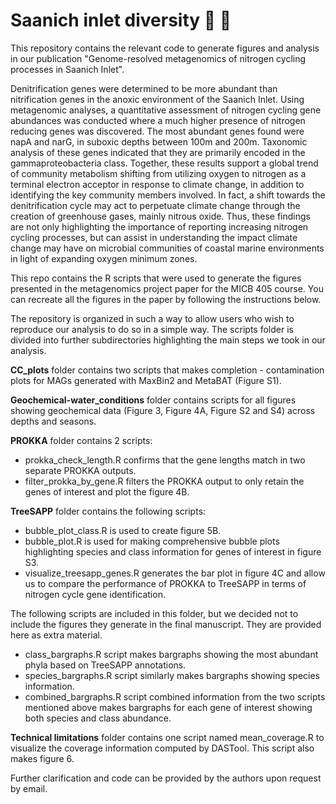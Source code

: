 # Saanich inlet diversity :dna: :microscope:  

This repository contains the relevant code to generate figures and analysis in our publication "Genome-resolved metagenomics of nitrogen cycling processes in Saanich Inlet".

Denitrification genes were determined to be more abundant than nitrification genes in the anoxic environment of the Saanich Inlet. Using metagenomic analyses, a quantitative assessment of nitrogen cycling gene abundances was conducted where a much higher presence of nitrogen reducing genes was discovered. The most abundant genes found were napA and narG, in suboxic depths between 100m and 200m. Taxonomic analysis of these genes indicated that they are primarily encoded in the gammaproteobacteria class. Together, these results support a global trend of community metabolism shifting from utilizing oxygen to nitrogen as a terminal electron acceptor in response to climate change, in addition to identifying the key community members involved. In fact, a shift towards the denitrification cycle may act to perpetuate climate change through the creation of greenhouse gases, mainly nitrous oxide. Thus, these findings are not only highlighting the importance of reporting increasing nitrogen cycling processes, but can assist in understanding the impact climate change may have on microbial communities of coastal marine environments in light of expanding oxygen minimum zones.   


This repo contains the R scripts that were used to generate the figures presented in the metagenomics project paper for the MICB 405 course. You can recreate all the figures in the paper by following the instructions below. 

The repository is organized in such a way to allow users who wish to reproduce our analysis to do so in a simple way. The scripts folder is divided into further subdirectories highlighting the main steps we took in our analysis. 

**CC_plots** folder contains two scripts that makes completion - contamination plots for MAGs generated with MaxBin2 and MetaBAT (Figure S1).  

**Geochemical-water_conditions** folder contains scripts for all figures showing geochemical data (Figure 3, Figure 4A, Figure S2 and S4) across depths and seasons.  

**PROKKA** folder contains 2 scripts:  
* prokka_check_length.R confirms that the gene lengths match in two separate PROKKA outputs.  
* filter_prokka_by_gene.R filters the PROKKA output to only retain the genes of interest and plot the figure 4B.  

**TreeSAPP** folder contains the following scripts:  
* bubble_plot_class.R is used to create figure 5B.  
* bubble_plot.R is used for making comprehensive bubble plots highlighting species and class information for genes of interest in figure S3.  
* visualize_treesapp_genes.R generates the bar plot in figure 4C and allow us to compare the performance of PROKKA to TreeSAPP in terms of nitrogen cycle gene identification.  

  
The following scripts are included in this folder, but we decided not to include the figures they generate in the final manuscript. They are provided here as extra material.  
* class_bargraphs.R script makes bargraphs showing the most abundant phyla based on TreeSAPP annotations.  
* species_bargraphs.R script similarly makes bargraphs showing species information.  
* combined_bargraphs.R script combined information from the two scripts mentioned above makes bargraphs for each gene of interest showing both species and class abundance. 

**Technical limitations** folder contains one script named mean_coverage.R to visualize the coverage information computed by DASTool. This script also makes figure 6. 

Further clarification and code can be provided by the authors upon request by email. 

